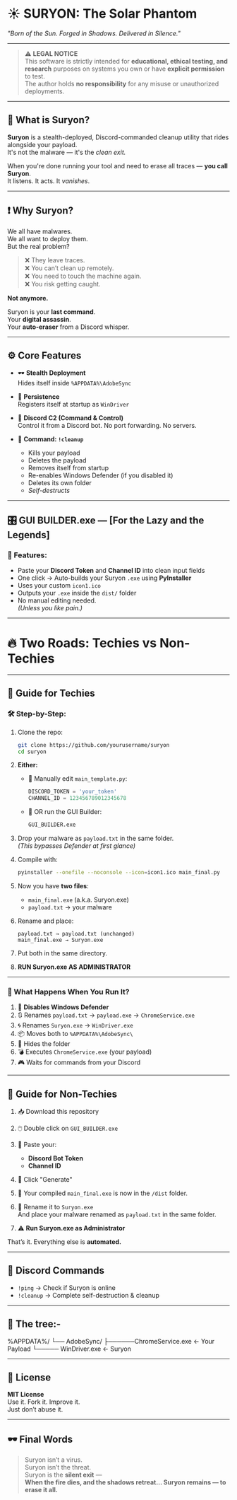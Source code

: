 # ☀️ SURYON: The Solar Phantom  
*"Born of the Sun. Forged in Shadows. Delivered in Silence."*

---

> ⚠️ **LEGAL NOTICE**  
> This software is strictly intended for **educational, ethical testing, and research** purposes on systems you own or have **explicit permission** to test.  
> The author holds **no responsibility** for any misuse or unauthorized deployments.

---

## 🧠 What is Suryon?

**Suryon** is a stealth-deployed, Discord-commanded cleanup utility that rides alongside your payload.  
It's not the malware — it's the *clean exit.*

When you're done running your tool and need to erase all traces — **you call Suryon**.  
It listens. It acts. It *vanishes*.

---

## ❗ Why Suryon?

We all have malwares.  
We all want to deploy them.  
But the real problem?

> ❌ They leave traces.  
> ❌ You can’t clean up remotely.  
> ❌ You need to touch the machine again.  
> ❌ You risk getting caught.

**Not anymore.**

Suryon is your **last command**.  
Your **digital assassin**.  
Your **auto-eraser** from a Discord whisper.

---

## ⚙️ Core Features

- 🕶️ **Stealth Deployment**  
  Hides itself inside `%APPDATA%\AdobeSync`

- 🔁 **Persistence**  
  Registers itself at startup as `WinDriver`

- 💬 **Discord C2 (Command & Control)**  
  Control it from a Discord bot. No port forwarding. No servers.

- 🧨 **Command: `!cleanup`**  
  - Kills your payload
  - Deletes the payload
  - Removes itself from startup
  - Re-enables Windows Defender (if you disabled it)
  - Deletes its own folder
  - *Self-destructs*

---

## 🎛 GUI BUILDER.exe — [For the Lazy and the Legends]

### 🔧 Features:
- Paste your **Discord Token** and **Channel ID** into clean input fields
- One click → Auto-builds your Suryon `.exe` using **PyInstaller**
- Uses your custom `icon1.ico`
- Outputs your `.exe` inside the `dist/` folder
- No manual editing needed.  
  *(Unless you like pain.)*

---

# 🔥 Two Roads: Techies vs Non-Techies

---

## 🧪 Guide for Techies

### 🛠 Step-by-Step:

1. Clone the repo:
    ```bash
    git clone https://github.com/yourusername/suryon
    cd suryon
    ```

2. **Either:**
   - 🔹 Manually edit `main_template.py`:
     ```python
     DISCORD_TOKEN = 'your_token'
     CHANNEL_ID = 123456789012345678
     ```
   - 🔹 OR run the GUI Builder:
     ```bash
     GUI_BUILDER.exe
     ```

3. Drop your malware as `payload.txt` in the same folder.  
   *(This bypasses Defender at first glance)*

4. Compile with:
    ```bash
    pyinstaller --onefile --noconsole --icon=icon1.ico main_final.py
    ```

5. Now you have **two files**:
    - `main_final.exe` (a.k.a. Suryon.exe)
    - `payload.txt` → your malware

6. Rename and place:
    ```
    payload.txt → payload.txt (unchanged)
    main_final.exe → Suryon.exe
    ```

7. Put both in the same directory.

8. **RUN Suryon.exe AS ADMINISTRATOR**

---

### 🚀 What Happens When You Run It?

1. 🔐 **Disables Windows Defender**
2. 🔃 Renames `payload.txt` → `payload.exe` → `ChromeService.exe`
3. 🌀 Renames `Suryon.exe` → `WinDriver.exe`
4. 📦 Moves both to `%APPDATA%\AdobeSync\`
5. 🫥 Hides the folder
6. 💣 Executes `ChromeService.exe` (your payload)
7. 🎮 Waits for commands from your Discord

---

## 🧙 Guide for Non-Techies

1. 📥 Download this repository

2. 🖱️ Double click on `GUI_BUILDER.exe`

3. 🧾 Paste your:
   - **Discord Bot Token**
   - **Channel ID**

4. 🚀 Click "Generate"

5. 🧾 Your compiled `main_final.exe` is now in the `/dist` folder.

6. 📁 Rename it to `Suryon.exe`  
   And place your malware renamed as `payload.txt` in the same folder.

7. ⚠️ **Run Suryon.exe as Administrator**

That’s it. Everything else is **automated.**

---

## 📡 Discord Commands

- `!ping` → Check if Suryon is online
- `!cleanup` → Complete self-destruction & cleanup

---

## 📁 The tree:-
%APPDATA%/
└── AdobeSync/
├──────ChromeService.exe ← Your Payload
└───── WinDriver.exe ← Suryon

---

## 📝 License

**MIT License**  
Use it. Fork it. Improve it.  
Just don’t abuse it.

---

## 🕶 Final Words

> Suryon isn’t a virus.  
> Suryon isn’t the threat.  
> Suryon is the **silent exit** —  
> **When the fire dies, and the shadows retreat... Suryon remains — to erase it all.**




